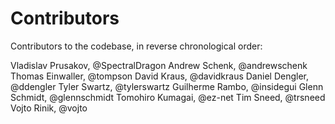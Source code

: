Contributors
============

Contributors to the codebase, in reverse chronological order:

Vladislav Prusakov, @SpectralDragon
Andrew Schenk, @andrewschenk
Thomas Einwaller, @tompson
David Kraus, @davidkraus
Daniel Dengler, @ddengler
Tyler Swartz, @tylerswartz
Guilherme Rambo, @insidegui
Glenn Schmidt, @glennschmidt
Tomohiro Kumagai, @ez-net
Tim Sneed, @trsneed
Vojto Rinik, @vojto
